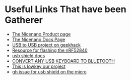 Useful Links That have been Gatherer
====================================
- [The Nicenano Product page](https://www.littlekeyboards.com/products/nice-nano)
- [The Nicenano Docs Page](https://docs.nicekeyboards.com/#/nice!nano/)
- [USB to USB project on geekhack](https://geekhack.org/index.php?topic=80421)
- [Resource for flashing the nRF52840](https://learn.sparkfun.com/tutorials/nrf52840-development-with-arduino-and-circuitpython/all)
- [usb shield docs](https://www.arduino.cc/en/Main/ArduinoUSBHostShield&lang=)
- [CONVERT ANY USB KEYBOARD TO BLUETOOTH](https://hackaday.com/2016/09/04/convert-any-usb-keyboard-to-bluetooth/)
- [This is lowkey our project](https://imgur.com/a/eIk8Y)
- [gh issue for usb shield on the micro](https://github.com/felis/USB_Host_Shield_2.0/issues/392)
